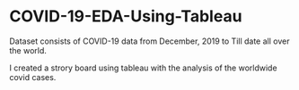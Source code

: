 # COVID-19-EDA-Using-Tableau

Dataset consists of COVID-19 data from December, 2019 to Till date all over the world.

I created a strory board using tableau with the analysis of the worldwide covid cases.
